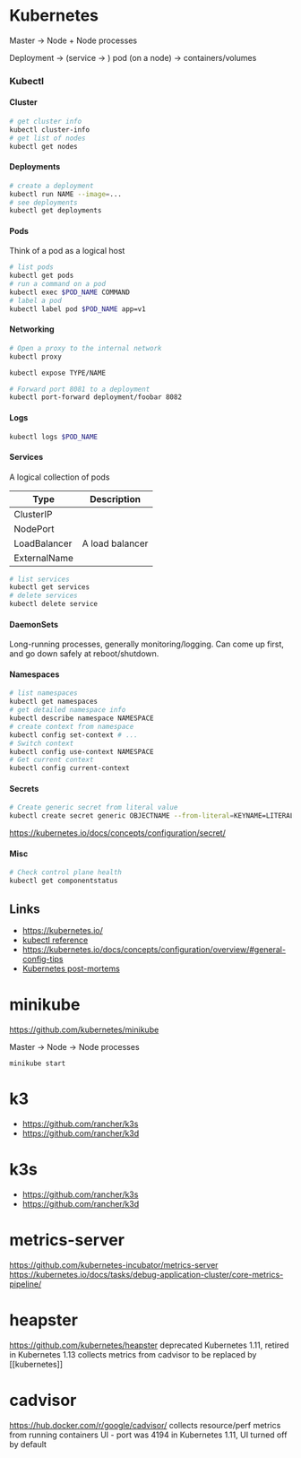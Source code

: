 # Kubernetes

Master -> Node + Node processes

Deployment -> (service -> ) pod (on a node) -> containers/volumes

### Kubectl

#### Cluster

```bash
# get cluster info
kubectl cluster-info
# get list of nodes
kubectl get nodes
```

#### Deployments

```bash
# create a deployment
kubectl run NAME --image=...
# see deployments
kubectl get deployments
```

#### Pods
Think of a pod as a logical host

```bash
# list pods
kubectl get pods
# run a command on a pod
kubectl exec $POD_NAME COMMAND
# label a pod
kubectl label pod $POD_NAME app=v1
```

#### Networking

```bash
# Open a proxy to the internal network
kubectl proxy

kubectl expose TYPE/NAME

# Forward port 8081 to a deployment
kubectl port-forward deployment/foobar 8082
```

#### Logs

```bash
kubectl logs $POD_NAME
```

#### Services

A logical collection of pods

Type         | Description
---          | ---
ClusterIP    |
NodePort     |
LoadBalancer | A load balancer
ExternalName |

```bash
# list services
kubectl get services
# delete services
kubectl delete service
```

#### DaemonSets
Long-running processes, generally monitoring/logging. Can come up first, and go down safely at reboot/shutdown.	

#### Namespaces

```bash
# list namespaces
kubectl get namespaces
# get detailed namespace info
kubectl describe namespace NAMESPACE
# create context from namespace
kubectl config set-context # ...
# Switch context
kubectl config use-context NAMESPACE
# Get current context
kubectl config current-context
```

#### Secrets

```bash
# Create generic secret from literal value
kubectl create secret generic OBJECTNAME --from-literal=KEYNAME=LITERAL_VALUE
```

<https://kubernetes.io/docs/concepts/configuration/secret/>

#### Misc

```bash
# Check control plane health
kubectl get componentstatus
```

## Links

* <https://kubernetes.io/>
* [kubectl reference](https://kubernetes.io/docs/reference/generated/kubectl/kubectl-commands)
* <https://kubernetes.io/docs/concepts/configuration/overview/#general-config-tips>
* [Kubernetes post-mortems](https://k8s.af/)


# minikube
<https://github.com/kubernetes/minikube>

Master -> Node -> Node processes

	minikube start



# k3
* https://github.com/rancher/k3s
* https://github.com/rancher/k3d


# k3s
* https://github.com/rancher/k3s
* https://github.com/rancher/k3d


# metrics-server

<https://github.com/kubernetes-incubator/metrics-server>
<https://kubernetes.io/docs/tasks/debug-application-cluster/core-metrics-pipeline/>



# heapster

<https://github.com/kubernetes/heapster>
deprecated Kubernetes 1.11, retired in Kubernetes 1.13
collects metrics from cadvisor
to be replaced by [[kubernetes]]


# cadvisor

<https://hub.docker.com/r/google/cadvisor/>
collects resource/perf metrics from running containers
UI - port was 4194
in Kubernetes 1.11, UI turned off by default


